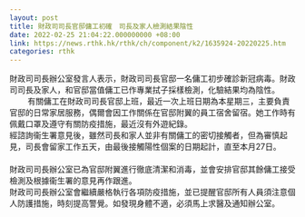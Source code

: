 ```yaml
---
layout: post
title: 財政司司長官邸傭工初確　司長及家人檢測結果陰性
date: 2022-02-25 21:04:22.000000000 +08:00
link: https://news.rthk.hk/rthk/ch/component/k2/1635924-20220225.htm
categories: rthk
---
```


財政司司長辦公室發言人表示，財政司司長官邸一名傭工初步確診新冠病毒。財政司司長及家人，和官邸當值傭工已作專業拭子採樣檢測，化驗結果均為陰性。
　　 
有關傭工在財政司司長官邸上班，最近一次上班日期為本星期三，主要負責官邸的日常家居服務，偶爾會因工作關係在官邸附翼的員工宿舍留宿。她工作時有佩戴口罩及遵守有關防疫措施，最近沒有外遊紀錄。
　　   
經諮詢衞生署意見後，雖然司長和家人並非有關傭工的密切接觸者，但為審慎起見，司長會留家工作五天，由最後接觸陽性個案的日期起計，直至本月27日。
　　   
財政司司長辦公室已為官邸附翼進行徹底清潔和消毒，並會安排官邸其餘傭工接受檢測及根據衞生署的意見再作跟進。
　　   
財政司司長辦公室會繼續嚴格執行各項防疫措施，並已提醒官邸所有人員須注意個人防護措施，時刻提高警覺。如發現身體不適，必須馬上求醫及通知辦公室。

